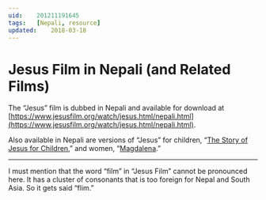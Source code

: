 ```yaml
---
uid:	201211191645
tags:	[Nepali, resource]
updated:	2018-03-18
---
```


# Jesus Film in Nepali (and Related Films)

The “Jesus” film is dubbed in Nepali and available for download at [https://www.jesusfilm.org/watch/jesus.html/nepali.html](https://www.jesusfilm.org/watch/jesus.html/nepali.html).

Also available in Nepali are versions of “Jesus” for children, “[The Story of Jesus for Children](https://www.jesusfilm.org/watch/jfp-interests-student-resources.html/the-story-of-jesus-for-children/nepali.html),” and women, “[Magdalena](https://www.jesusfilm.org/watch/magdalena.html/magdalena-director-cut/nepali.html).”

---- 

I must mention that the word “film” in “Jesus Film” cannot be pronounced here. It has a cluster of consonants that is too foreign for Nepal and South Asia. So it gets said “flim.”
